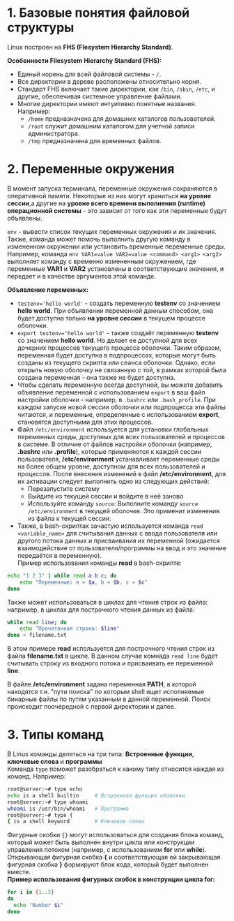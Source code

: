 # 1. Базовые понятия файловой структуры
Linux построен на **FHS (Flesystem Hierarchy Standard)**.  
  
**Особенности Filesystem Hierarchy Standard (FHS):**  
* Единый корень для всей файловой системы - ```/```.
* Все директории в дереве расположены относительно корня.
* Стандарт FHS включает такие директории, как ```/bin```, ```/sbin```, ```/etc```, и другие, обеспечивая системное управление файлами.
* Многие директории имеют интуитивно понятные названия. Например:
  * ```/home``` предназначена для домашних каталогов пользователей.
  * ```/root``` служит домашним каталогом для учетной записи администратора.
  * ```/tmp``` предназначена для временных файлов.
  
# 2. Переменные окружения
В момент запуска терминала, переменные окружения сохраняются в оперативной памяти. Некоторые из них могут храниться **на уровне сессии**,а другие на **уровне всего времени выполнения (runtime) операционной системы** - это зависит от того как эти переменные будут объявлены.  
  
```env``` - вывести список текущих переменных окружения и их значения. Также, команда может помочь выполнить другую команду в измененном окружении или установить временные переменные среды. Например, команда ```env VAR1=value VAR2=value <command> <arg1> <arg2>``` выполняет команду <command> с временно измененным окружением, где переменные **VAR1** и **VAR2** установлены в соответствующие значения, и передает <arg1> и <arg2> в качестве аргументов этой команде.
  
**Объявление переменных:**  
* ```testenv='hello world'``` - создать переменную **testenv** со значением **hello world**. При объявлении переменной данным способом, она будет доступна только **на уровне сессии** в текущем процессе оболочки.
* ```export testenv='hello world'``` - также создаёт переменную **testenv** со значением **hello world**. Но делает ее доступной для всех дочерних процессов текущего процесса оболочки. Таким образом, переменная будет доступна в подпроцессах, которые могут быть созданы из текущего скрипта или сеанса оболочки. Однако, если открыть новую оболочку не связанную с той, в рамках которой была создана переменная - она также не будет доступна.
* Чтобы сделать переменную всегда доступной, вы можете добавить объявление переменной с использованием ```export``` в ваш файл настройки оболочки - например, в ```.bashrc``` или ```.bash_profile```. При каждом запуске новой сессии оболочки или подпроцесса эти файлы читаются, и переменные, определенные с использованием **export**, становятся доступными для этих процессов.  
* Файл ```/etc/environment``` используется для установки глобальных переменных среды, доступных для всех пользователей и процессов в системе. В отличие от файлов настройки оболочки (например, **.bashrc** или **.profile**), которые применяются к каждой сессии пользователя, **/etc/environment** устанавливает переменные среды на более общем уровне, доступном для всех пользователей и процессов. После внесения изменений в файл **/etc/environment**, для их активации следует выполнить одно из следующих действий:
  * Перезапустите систему
  * Выйдите из текущей сессии и войдите в неё заново
  * Используйте команду ```source```: Выполните команду ```source /etc/environment``` в текущей оболочке. Это применит изменения из файла к текущей сессии.
* Также, в bash-скриптах зачастую используется команда ```read <variable_name>``` для считывания данных с ввода пользователя или другого потока данных и присваивания их переменной (ожидается взаимодействие от пользователя/программы на ввод и это значение передаётся в переменную).  
Пример использования команды **read** в bash-скрипте:  
```bash
echo "1 2 3" | while read a b c; do
    echo "Переменные: a = $a, b = $b, c = $c"
done
```  
Также может использоваться в циклах для чтения строк из файла: например, в циклах для построчного чтения данных из файла:  
```bash
while read line; do
    echo "Прочитанная строка: $line"
done < filename.txt
```  
В этом примере **read** используется для построчного чтения строк из файла **filename.txt** в цикле. В данном случае комнада ```read line``` будет считывать строку из входного потока и присваивать ее переменной **line**.  
  
В файле **/etc/environment** задана переменная **PATH**, в которой находятся т.н. "пути поиска" по которым shell ищет исполняемые бинарные файлы по путям указанным в данной переменной. Поиск происходит поочередной с первой директории и далее.
  
# 3. Типы команд  
В Linux команды деляться на три типа: **Встроенные функции**, **ключевые слова** и **программы**  
Команда ```type``` поможет разобраться к какому типу относится каждая из команд. Например:  
```bash
root@server:~# type echo
echo is a shell builtin     # Встроенная функция оболочки
root@server:~# type whoami
whoami is /usr/bin/whoami   # Программа
root@server:~# type {
{ is a shell keyword        # Ключевое слово
```  
Фигурные скобки ```{}``` могут использоваться для создания блока команд, который может быть выполнен внутри цикла или конструкции управления потоком (например, с использованием **for** или **while**). Открывающая фигурная скобка **{** и соответствующая ей закрывающая фигурная скобка **}** формируют блок кода, который будет выполнен вместе.  
**Пример использования фигурных скобок в конструкции цикла for:**  
```bash
for i in {1..5}
do
  echo "Number $i"
done
```  
  
